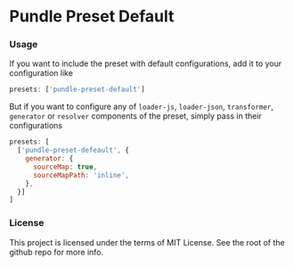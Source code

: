 # Pundle Preset Default

### Usage

If you want to include the preset with default configurations, add it to your configuration like

```js
presets: ['pundle-preset-default']
```

But if you want to configure any of `loader-js`, `loader-json`, `transformer`, `generator` or `resolver` components of the preset, simply pass in their configurations

```js
presets: [
  ['pundle-preset-defeault', {
    generator: {
      sourceMap: true,
      sourceMapPath: 'inline',
    },
  }]
]
```

### License

This project is licensed under the terms of MIT License. See the root of the github repo for more info.
